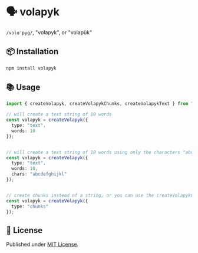# 🗣️ volapyk

`/vɔlɑˈpyg/`, "volapyk", or "volapük"

## 📦 Installation

```sh
npm install volapyk
```

## 📚 Usage

```ts
import { createVolapyk, createVolapykChunks, createVolapykText } from "volapyk";

// will create a text string of 10 words
const volapyk = createVolapyk({
  type: "text",
  words: 10
});


// will create a text string of 10 words using only the characters "abcdefghijkl"
const volapyk = createVolapyk({
  type: "text",
  words: 10,
  chars: "abcdefghijkl"
});


// create chunks instead of a string, or you can use the createVolapykChunks function
const volapyk = createVolapyk({
  type: "chunks"
});
```

## 📄 License

Published under [MIT License](./LICENSE).

